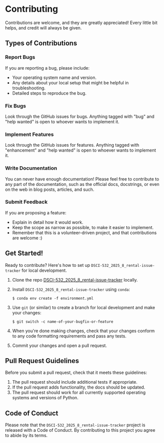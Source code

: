 # Contributing

Contributions are welcome, and they are greatly appreciated! Every little bit
helps, and credit will always be given.

## Types of Contributions

### Report Bugs

If you are reporting a bug, please include:

- Your operating system name and version.
- Any details about your local setup that might be helpful in troubleshooting.
- Detailed steps to reproduce the bug.

### Fix Bugs

Look through the GitHub issues for bugs. Anything tagged with "bug" and "help
wanted" is open to whoever wants to implement it.

### Implement Features

Look through the GitHub issues for features. Anything tagged with "enhancement"
and "help wanted" is open to whoever wants to implement it.

### Write Documentation

You can never have enough documentation! Please feel free to contribute to any
part of the documentation, such as the official docs, docstrings, or even
on the web in blog posts, articles, and such.

### Submit Feedback

If you are proposing a feature:

- Explain in detail how it would work.
- Keep the scope as narrow as possible, to make it easier to implement.
- Remember that this is a volunteer-driven project, and that contributions
  are welcome :)

## Get Started!

Ready to contribute? Here's how to set up `DSCI-532_2025_8_rental-issue-tracker` for local development.

1. Clone the repo [DSCI-532_2025_8_rental-issue-tracker](https://github.com/UBC-MDS/DSCI-532_2025_8_rental-issue-tracker) locally.

2. Install `DSCI-532_2025_8_rental-issue-tracker` using `conda`:

   ```console
   $ conda env create -f environment.yml
   ```

3. Use `git` (or similar) to create a branch for local development and make your changes:

   ```console
   $ git switch -c name-of-your-bugfix-or-feature
   ```

4. When you're done making changes, check that your changes conform to any code formatting requirements and pass any tests.

5. Commit your changes and open a pull request.

## Pull Request Guidelines

Before you submit a pull request, check that it meets these guidelines:

1. The pull request should include additional tests if appropriate.
2. If the pull request adds functionality, the docs should be updated.
3. The pull request should work for all currently supported operating systems and versions of Python.

## Code of Conduct

Please note that the `DSCI-532_2025_8_rental-issue-tracker` project is released with a
Code of Conduct. By contributing to this project you agree to abide by its terms.
